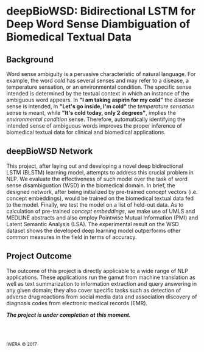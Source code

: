 # deepBioWSD: Bidirectional LSTM for Deep Word Sense Diambiguation of Biomedical Textual Data

## Background
Word sense ambiguity is a pervasive characteristic of natural language. For example, the word _cold_ has several senses and may refer to a disease, a temperature sensation, or an environmental condition. The specific sense intended is determined by the textual context in which an instance of the ambiguous word appears. In **"I am taking aspirin for my cold"** the _disease_ sense is intended, in **"Let's go inside, I'm cold"** the _temperature sensation_ sense is meant, while **"It's cold today, only 2 degrees"**, implies the _environmental condition_ sense. Therefore, automatically identifying the intended sense of ambiguous words improves the proper inference of biomedical textual data for clinical and biomedical applications. 

## deepBioWSD Network
This project, after laying out and developing a novel deep bidirectional LSTM (BLSTM) learning model, attempts to address this crucial problem in NLP. We evaluate the effectiveness of such model over the task of word sense disambiguation (WSD) in the biomedical domain. In brief, the designed network, after being initialized by pre-trained concept vectors (i.e. concept embeddings), would be trained on the biomedical textual data fed to the model. Finally, we test the model on a list of held-out data. As to calculation of pre-trained _concept embeddings_, we make use of UMLS and MEDLINE abstracts and also employ Pointwise Mutual Information (PMI) and Latent Semantic Analysis (LSA). The experimental result on the WSD dataset shows the developed deep learning model outperforms other common measures in the field in terms of accuracy. 

## Project Outcome
The outcome of this project is directly applicable to a wide range of NLP applications. These applications run the gamut from machine translation as well as text summarization to information extraction and query answering in any given domain; they also cover specific tasks such as detection of adverse drug reactions from social media data and association discovery of diagnosis codes from electronic medical records (EMR).


_**The project is under completion at this moment.**_

<br/>
<br/>

<sub>IWERA © 2017</sub>
